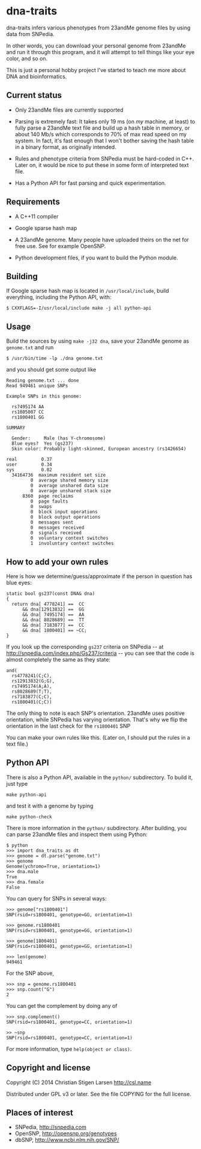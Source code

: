dna-traits
==========

dna-traits infers various phenotypes from 23andMe genome files by using data
from SNPedia.

In other words, you can download your personal genome from 23andMe and run
it through this program, and it will attempt to tell things like your eye
color, and so on.

This is just a personal hobby project I've started to teach me more about
DNA and bioinformatics.


Current status
--------------

  * Only 23andMe files are currently supported

  * Parsing is extremely fast: It takes only 19 ms (on *my* machine, at
    least) to fully parse a 23andMe text file and build up a hash table in
    memory, or about 140 Mb/s which corresponds to 70% of max read speed on
    my system.  In fact, it's fast enough that I won't bother saving the
    hash table in a binary format, as originally intended.

  * Rules and phenotype criteria from SNPedia must be hard-coded in C++.
    Later on, it would be nice to put these in some form of interpreted text
    file.

  * Has a Python API for fast parsing and quick experimentation.

Requirements
------------

  * A C++11 compiler

  * Google sparse hash map

  * A 23andMe genome. Many people have uploaded theirs on the net for free
    use. See for example OpenSNP.

  * Python development files, if you want to build the Python module.

Building
--------

If Google sparse hash map is located in `/usr/local/include`, build
everything, including the Python API, with:

    $ CXXFLAGS=-I/usr/local/include make -j all python-api

Usage
-----

Build the sources by using `make -j32 dna`, save your 23andMe genome as
`genome.txt` and run

    $ /usr/bin/time -lp ./dna genome.txt

and you should get some output like

    Reading genome.txt ... done
    Read 949461 unique SNPs

    Example SNPs in this genome:

      rs7495174 AA
      rs1805007 CC
      rs1800401 GG

    SUMMARY

      Gender:     Male (has Y-chromosome)
      Blue eyes?  Yes (gs237)
      Skin color: Probably light-skinned, European ancestry (rs1426654)

    real         0.37
    user         0.34
    sys          0.02
      34164736  maximum resident set size
             0  average shared memory size
             0  average unshared data size
             0  average unshared stack size
          8360  page reclaims
             0  page faults
             0  swaps
             0  block input operations
             0  block output operations
             0  messages sent
             0  messages received
             0  signals received
             0  voluntary context switches
             1  involuntary context switches


How to add your own rules
-------------------------

Here is how we determine/guess/approximate if the person in question has
blue eyes:

    static bool gs237(const DNA& dna)
    {
      return dna[ 4778241] ==  CC
          && dna[12913832] ==  GG
          && dna[ 7495174] ==  AA
          && dna[ 8028689] ==  TT
          && dna[ 7183877] ==  CC
          && dna[ 1800401] == ~CC;
    }


If you look up the corresponding `gs237` criteria on SNPedia -- at
http://snpedia.com/index.php/Gs237/criteria -- you can see that the code is
almost completely the same as they state:

    and(
      rs4778241(C;C),
      rs12913832(G;G),
      rs7495174(A;A),
      rs8028689(T;T),
      rs7183877(C;C),
      rs1800401(C;C))

The only thing to note is each SNP's orientation. 23andMe uses positive
orientation, while SNPedia has varying orientation. That's why we flip the
orientation in the last check for the `rs1800401` SNP 

You can make your own rules like this. (Later on, I should put the rules in
a text file.)


Python API
----------

There is also a Python API, available in the `python/` subdirectory. To
build it, just type

    make python-api

and test it with a genome by typing

    make python-check

There is more information in the `python/` subdirectory. After building, you
can parse 23andMe files and inspect them using Python:

    $ python
    >>> import dna_traits as dt
    >>> genome = dt.parse("genome.txt")
    >>> genome
    Genome(ychromo=True, orientation=1)
    >>> dna.male
    True
    >>> dna.female
    False

You can query for SNPs in several ways:

    >>> genome["rs1800401"]
    SNP(rsid=rs1800401, genotype=GG, orientation=1)

    >>> genome.rs1800401
    SNP(rsid=rs1800401, genotype=GG, orientation=1)

    >>> genome[1800401]
    SNP(rsid=rs1800401, genotype=GG, orientation=1)

    >>> len(genome)
    949461

For the SNP above,

    >>> snp = genome.rs1800401
    >>> snp.count("G")
    2

You can get the complement by doing any of

    >>> snp.complement()
    SNP(rsid=rs1800401, genotype=CC, orientation=1)

    >> ~snp
    SNP(rsid=rs1800401, genotype=CC, orientation=1)

For more information, type `help(object or class)`.

Copyright and license
---------------------

Copyright (C) 2014 Christian Stigen Larsen
http://csl.name

Distributed under GPL v3 or later. See the file COPYING for the full
license.


Places of interest
------------------

  * SNPedia, http://snpedia.com
  * OpenSNP, http://opensnp.org/genotypes
  * dbSNP, http://www.ncbi.nlm.nih.gov/SNP/
